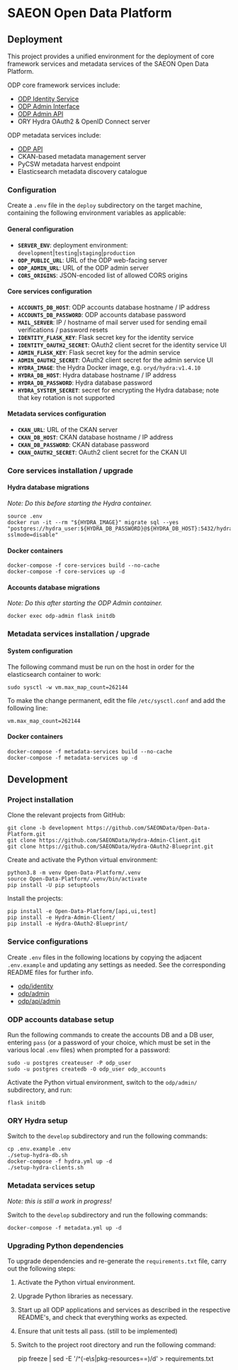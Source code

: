 # SAEON Open Data Platform

## Deployment

This project provides a unified environment for the deployment of core framework
services and metadata services of the SAEON Open Data Platform.

ODP core framework services include:
- [ODP Identity Service](odp/identity)
- [ODP Admin Interface](odp/admin)
- [ODP Admin API](odp/api/admin)
- ORY Hydra OAuth2 & OpenID Connect server

ODP metadata services include:
- [ODP API](https://github.com/SAEONData/ODP-API)
- CKAN-based metadata management server
- PyCSW metadata harvest endpoint
- Elasticsearch metadata discovery catalogue

### Configuration

Create a `.env` file in the `deploy` subdirectory on the target machine,
containing the following environment variables as applicable:

#### General configuration
- **`SERVER_ENV`**: deployment environment: `development`|`testing`|`staging`|`production`
- **`ODP_PUBLIC_URL`**: URL of the ODP web-facing server
- **`ODP_ADMIN_URL`**: URL of the ODP admin server
- **`CORS_ORIGINS`**: JSON-encoded list of allowed CORS origins

#### Core services configuration
- **`ACCOUNTS_DB_HOST`**: ODP accounts database hostname / IP address
- **`ACCOUNTS_DB_PASSWORD`**: ODP accounts database password
- **`MAIL_SERVER`**: IP / hostname of mail server used for sending email verifications / password resets
- **`IDENTITY_FLASK_KEY`**: Flask secret key for the identity service
- **`IDENTITY_OAUTH2_SECRET`**: OAuth2 client secret for the identity service UI
- **`ADMIN_FLASK_KEY`**: Flask secret key for the admin service
- **`ADMIN_OAUTH2_SECRET`**: OAuth2 client secret for the admin service UI
- **`HYDRA_IMAGE`**: the Hydra Docker image, e.g. `oryd/hydra:v1.4.10`
- **`HYDRA_DB_HOST`**: Hydra database hostname / IP address
- **`HYDRA_DB_PASSWORD`**: Hydra database password
- **`HYDRA_SYSTEM_SECRET`**: secret for encrypting the Hydra database; note that key rotation is not supported

#### Metadata services configuration
- **`CKAN_URL`**: URL of the CKAN server
- **`CKAN_DB_HOST`**: CKAN database hostname / IP address
- **`CKAN_DB_PASSWORD`**: CKAN database password
- **`CKAN_OAUTH2_SECRET`**: OAuth2 client secret for the CKAN UI

### Core services installation / upgrade

#### Hydra database migrations

_Note: Do this before starting the Hydra container._

    source .env
    docker run -it --rm "${HYDRA_IMAGE}" migrate sql --yes "postgres://hydra_user:${HYDRA_DB_PASSWORD}@${HYDRA_DB_HOST}:5432/hydra_db?sslmode=disable"

#### Docker containers

    docker-compose -f core-services build --no-cache
    docker-compose -f core-services up -d

#### Accounts database migrations

_Note: Do this after starting the ODP Admin container._

    docker exec odp-admin flask initdb

### Metadata services installation / upgrade

#### System configuration

The following command must be run on the host in order for the elasticsearch container to work:

    sudo sysctl -w vm.max_map_count=262144

To make the change permanent, edit the file `/etc/sysctl.conf` and add the following line:

    vm.max_map_count=262144

#### Docker containers

    docker-compose -f metadata-services build --no-cache
    docker-compose -f metadata-services up -d

## Development

### Project installation

Clone the relevant projects from GitHub:

    git clone -b development https://github.com/SAEONData/Open-Data-Platform.git
    git clone https://github.com/SAEONData/Hydra-Admin-Client.git
    git clone https://github.com/SAEONData/Hydra-OAuth2-Blueprint.git

Create and activate the Python virtual environment:

    python3.8 -m venv Open-Data-Platform/.venv
    source Open-Data-Platform/.venv/bin/activate
    pip install -U pip setuptools

Install the projects:

    pip install -e Open-Data-Platform/[api,ui,test]
    pip install -e Hydra-Admin-Client/
    pip install -e Hydra-OAuth2-Blueprint/

### Service configurations

Create `.env` files in the following locations by copying the adjacent `.env.example` and updating
any settings as needed. See the corresponding README files for further info.
- [odp/identity](odp/identity)
- [odp/admin](odp/admin)
- [odp/api/admin](odp/api/admin)

### ODP accounts database setup

Run the following commands to create the accounts DB and a DB user, entering `pass` (or a
password of your choice, which must be set in the various local `.env` files) when prompted
for a password:

    sudo -u postgres createuser -P odp_user
    sudo -u postgres createdb -O odp_user odp_accounts

Activate the Python virtual environment, switch to the `odp/admin/` subdirectory, and run:

    flask initdb

### ORY Hydra setup

Switch to the `develop` subdirectory and run the following commands:

    cp .env.example .env
    ./setup-hydra-db.sh
    docker-compose -f hydra.yml up -d
    ./setup-hydra-clients.sh

### Metadata services setup

_Note: this is still a work in progress!_

Switch to the `develop` subdirectory and run the following commands:

    docker-compose -f metadata.yml up -d

### Upgrading Python dependencies

To upgrade dependencies and re-generate the `requirements.txt` file,
carry out the following steps:

1. Activate the Python virtual environment.
1. Upgrade Python libraries as necessary.
1. Start up all ODP applications and services as described in the respective README's,
and check that everything works as expected.
1. Ensure that unit tests all pass. (still to be implemented)
1. Switch to the project root directory and run the following command:


    pip freeze | sed -E '/^(-e\s|pkg-resources==)/d' > requirements.txt
